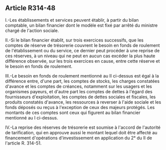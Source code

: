 ## Article R314-48

I.-Les établissements et services peuvent établir, à partir du bilan comptable, un bilan financier dont le
modèle est fixé par arrêté du ministre chargé de l'action sociale.

II.-Si le bilan financier établit, sur trois exercices successifs, que les comptes de réserve de trésorerie
couvrent le besoin en fonds de roulement de l'établissement ou du service, ce dernier peut procéder à une
reprise de ces réserves, à un niveau qui ne peut en aucun cas excéder la plus haute différence observée, sur
les trois exercices en cause, entre cette réserve et le besoin en fonds de roulement.

III.-Le besoin en fonds de roulement mentionné au II ci-dessus est égal à la différence entre, d'une part, les
comptes de stocks, les charges constatées d'avance et les comptes de créances, notamment sur les usagers
et les organismes payeurs, et d'autre part les comptes de dettes à l'égard des fournisseurs d'exploitation, les
comptes de dettes sociales et fiscales, les produits constatés d'avance, les ressources à reverser à l'aide sociale
et les fonds déposés ou reçus à l'exception de ceux des majeurs protégés. Les montants de ces comptes sont
ceux qui figurent au bilan financier mentionné au I ci-dessus.

IV.-La reprise des réserves de trésorerie est soumise à l'accord de l'autorité de tarification, qui en approuve
aussi le montant lequel doit être affecté au financement d'opérations d'investissement en application du 2° du
II de l'article R. 314-51.


